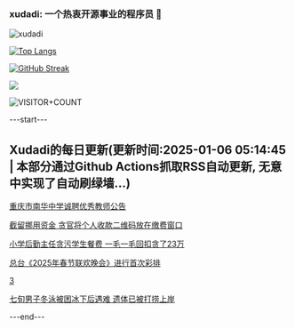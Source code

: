 ### xudadi: 一个热衷开源事业的程序员 👋

![xudadi](https://github-readme-stats-git-masterorgs-github-readme-stats-team.vercel.app/api?username=xudadi)

[![Top Langs](https://github-readme-stats.vercel.app/api/top-langs/?username=xudadi)](https://github.com/anuraghazra/github-readme-stats)

[![GitHub Streak](https://streak-stats.demolab.com?user=xudadi&locale=zh_Hans)](https://git.io/streak-stats)

![](https://raw.githubusercontent.com/xudadi/xudadi/main/assets/github-contribution-grid-snake.svg)

![VISITOR+COUNT](https://komarev.com/ghpvc/?username=xudadi&label=VISITOR+COUNT)


---start---

## Xudadi的每日更新(更新时间:2025-01-06 05:14:45 | 本部分通过Github Actions抓取RSS自动更新, 无意中实现了自动刷绿墙...)

[重庆市南华中学诚聘优秀教师公告](https://www.gongkaoleida.com/article/2255040)

[截留挪用资金 贪官将个人收款二维码放在缴费窗口](https://m.163.com/news/article/JL5SAQNJ000189PS.html)

[小学后勤主任贪污学生餐费 一毛一毛回扣贪了23万](https://m.163.com/news/article/JL5RKPAB000189PS.html)

[总台《2025年春节联欢晚会》进行首次彩排](https://m.163.com/news/article/JL5PEO4C000189PS.html)

[3](https://m.163.com/touch/news/sub/domestic)

[七旬男子冬泳被困冰下后遇难 遗体已被打捞上岸](https://m.163.com/news/article/JL5MGSVE0001899O.html)

---end---
